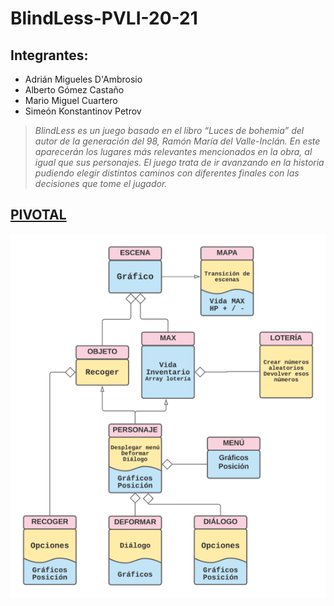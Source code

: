 # BlindLess-PVLI-20-21

## Integrantes:
* Adrián Migueles D'Ambrosio
* Alberto Gómez Castaño
* Mario Miguel Cuartero
* Simeón Konstantinov Petrov

> _BlindLess es un juego basado en el libro “Luces de bohemia” del autor de la generación del 98, Ramón María del Valle-Inclán. En este aparecerán los lugares más relevantes mencionados en la obra, al igual que sus personajes. El juego trata de ir avanzando en la historia pudiendo elegir distintos caminos con diferentes finales con las decisiones que tome el jugador._
## [PIVOTAL](https://www.pivotaltracker.com/n/projects/2469517)
![UML](./images/uml.png)
